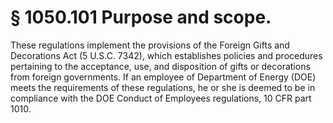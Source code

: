 # § 1050.101   Purpose and scope.

These regulations implement the provisions of the Foreign Gifts and Decorations Act (5 U.S.C. 7342), which establishes policies and procedures pertaining to the acceptance, use, and disposition of gifts or decorations from foreign governments. If an employee of Department of Energy (DOE) meets the requirements of these regulations, he or she is deemed to be in compliance with the DOE Conduct of Employees regulations, 10 CFR part 1010.




